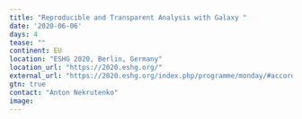 ```yaml
---
title: "Reproducible and Transparent Analysis with Galaxy "
date: '2020-06-06'
days: 4
tease: ""
continent: EU
location: "ESHG 2020, Berlin, Germany"
location_url: "https://2020.eshg.org/"
external_url: "https://2020.eshg.org/index.php/programme/monday/#accordion-3224-5"
gtn: true
contact: "Anton Nekrutenko"
image: 
---
```

